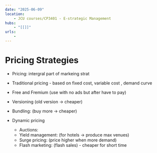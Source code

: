 ```yaml
---
date: "2025-06-09"
location: 
    - JCU courses/CP3401 - E-strategic Management
hubs: 
    - "[[]]"
urls:
    - 
---
```


# Pricing Strategies
+ Pricing: intergral part of markeing strat
+ Traditional pricing - based on fixed cost, variable cost , demand curve

+ Free and Fremium (use with no ads but after have to pay)
+ Versioning (old version -> cheaper)
+ Bundling: (buy more -> cheaper)
+ Dynamic pricing
    - Auctions:
    - Yield management: (for hotels -> produce max venues)
    - Surge pricing: (price higher when more demand)
    - Flash marketing: (flash sales) - cheaper for short time



